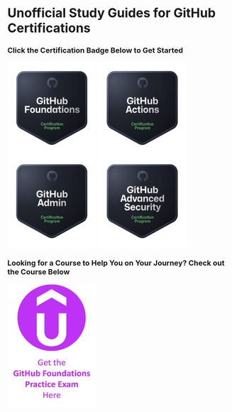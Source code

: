 # Unofficial Study Guides for GitHub Certifications

### Click the Certification Badge Below to Get Started

<a href="./GitHub_Foundations/README.md"> <img align="center" alt="" src="./img/foundations_badge.png" width="200" height="210" /></a>
<a href="./GitHub_Actions/README.md"> <img align="center" alt="" src="./img/actions_badge.png" width="200" height="210" /></a>
<a href="./GitHub_Admin/README.md"> <img align="center" alt="" src="./img/admin_badge.png" width="200" height="210" /></a>
<a href="./GitHub_Security/README.md"> <img align="center" alt="" src="./img/security_badge.png" width="200" height="210" /></a>

### Looking for a Course to Help You on Your Journey? Check out the Course Below

<a href="https://btk.me/ghp"> <img align="center" alt="" src="./img/foundations_practice.png" width="200" height="275" /></a>